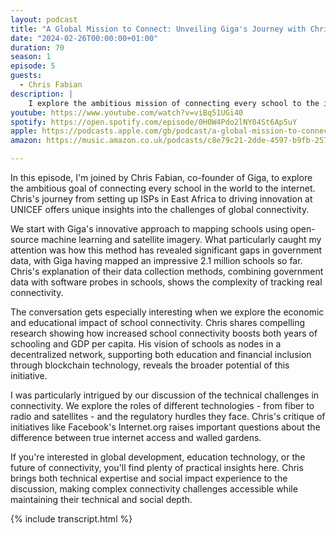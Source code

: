 ```yaml
---
layout: podcast
title: "A Global Mission to Connect: Unveiling Giga's Journey with Chris Fabian"
date: "2024-02-26T00:00:00+01:00"
duration: 70
season: 1
episode: 5
guests:
  - Chris Fabian
description: |
    I explore the ambitious mission of connecting every school to the internet with Chris Fabian, co-founder of Giga. From leveraging blockchain to machine learning, we dive into how technology can help bridge the digital divide and transform education globally.
youtube: https://www.youtube.com/watch?v=viBq51UGi40
spotify: https://open.spotify.com/episode/0H0W4Pdo2lNY04St6Ap5uY
apple: https://podcasts.apple.com/gb/podcast/a-global-mission-to-connect-unveiling-gigas-journey/id1722663295?i=1000646816735
amazon: https://music.amazon.co.uk/podcasts/c8e79c21-2dde-4597-b9fb-257ecbc2bf29/episodes/e7b11487-97f6-4c29-8a35-2192f3fed2c6/nerding-out-with-viktor-a-global-mission-to-connect-unveiling-giga's-journey-with-chris-fabian-from-giga

---
```


In this episode, I'm joined by Chris Fabian, co-founder of Giga, to explore the ambitious goal of connecting every school in the world to the internet. Chris's journey from setting up ISPs in East Africa to driving innovation at UNICEF offers unique insights into the challenges of global connectivity.

We start with Giga's innovative approach to mapping schools using open-source machine learning and satellite imagery. What particularly caught my attention was how this method has revealed significant gaps in government data, with Giga having mapped an impressive 2.1 million schools so far. Chris's explanation of their data collection methods, combining government data with software probes in schools, shows the complexity of tracking real connectivity.

The conversation gets especially interesting when we explore the economic and educational impact of school connectivity. Chris shares compelling research showing how increased school connectivity boosts both years of schooling and GDP per capita. His vision of schools as nodes in a decentralized network, supporting both education and financial inclusion through blockchain technology, reveals the broader potential of this initiative.

I was particularly intrigued by our discussion of the technical challenges in connectivity. We explore the roles of different technologies - from fiber to radio and satellites - and the regulatory hurdles they face. Chris's critique of initiatives like Facebook's Internet.org raises important questions about the difference between true internet access and walled gardens.

If you're interested in global development, education technology, or the future of connectivity, you'll find plenty of practical insights here. Chris brings both technical expertise and social impact experience to the discussion, making complex connectivity challenges accessible while maintaining their technical and social depth.

{% include transcript.html %}
